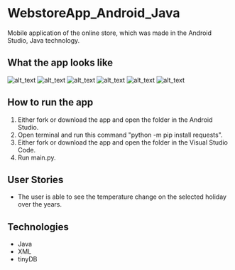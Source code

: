 # WebstoreApp_Android_Java
Mobile application of the online store, which was made in the Android Studio, Java technology.

## What the app looks like
![alt_text](https://github.com/MarunowskiJan/WebstoreApp_Android_Java/blob/main/screenshots/Java_Homepage.jpg)
![alt_text](https://github.com/MarunowskiJan/WebstoreApp_Android_Java/blob/main/screenshots/MainPage.jpg)
![alt_text](https://github.com/MarunowskiJan/WebstoreApp_Android_Java/blob/main/screenshots/MainPageScrolledDown.jpg)
![alt_text](https://github.com/MarunowskiJan/WebstoreApp_Android_Java/blob/main/screenshots/Product_details.jpg)
![alt_text](https://github.com/MarunowskiJan/WebstoreApp_Android_Java/blob/main/screenshots/ShoppingCartPage.jpg)
![alt_text](https://github.com/MarunowskiJan/WebstoreApp_Android_Java/blob/main/screenshots/IncreasingQuantityOfProduct.jpg)

## How to run the app
1. Either fork or download the app and open the folder in the Android Studio.
2. Open terminal and run this command "python -m pip install requests".
3. Either fork or download the app and open the folder in  the Visual Studio Code.
4. Run main.py.

## User Stories
- The user is able to see the temperature change on the selected holiday over the years.

## Technologies
- Java
- XML
- tinyDB


